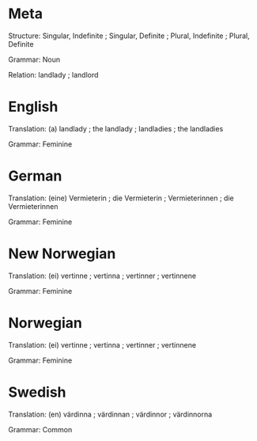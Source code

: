Meta
====

Structure: Singular, Indefinite ; Singular, Definite ; Plural, Indefinite ; Plural, Definite

Grammar:   Noun

Relation:  landlady ; landlord



English
=======

Translation: (a) landlady ; the landlady ; landladies ; the landladies

Grammar:     Feminine



German
======

Translation: (eine) Vermieterin ; die Vermieterin ; Vermieterinnen ; die Vermieterinnen

Grammar:     Feminine



New Norwegian
=============

Translation: (ei) vertinne ; vertinna ; vertinner ; vertinnene

Grammar:     Feminine



Norwegian
=========

Translation: (ei) vertinne ; vertinna ; vertinner ; vertinnene

Grammar:     Feminine



Swedish
=======

Translation: (en) värdinna ; värdinnan ; värdinnor ; värdinnorna

Grammar:     Common
